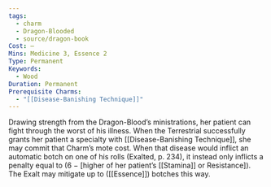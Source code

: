 ```yaml
---
tags:
  - charm
  - Dragon-Blooded
  - source/dragon-book
Cost: —
Mins: Medicine 3, Essence 2
Type: Permanent
Keywords:
  - Wood
Duration: Permanent
Prerequisite Charms:
  - "[[Disease-Banishing Technique]]"
---
```

Drawing strength from the Dragon-Blood’s ministrations, her patient can fight through the worst of his illness. When the Terrestrial successfully grants her patient a specialty with [[Disease-Banishing Technique]], she may commit that Charm’s mote cost. When that disease would inflict an automatic botch on one of his rolls (Exalted, p. 234), it instead only inflicts a penalty equal to (6 − [higher of her patient’s [[Stamina]] or Resistance]). The Exalt may mitigate up to ([[Essence]]) botches this way.